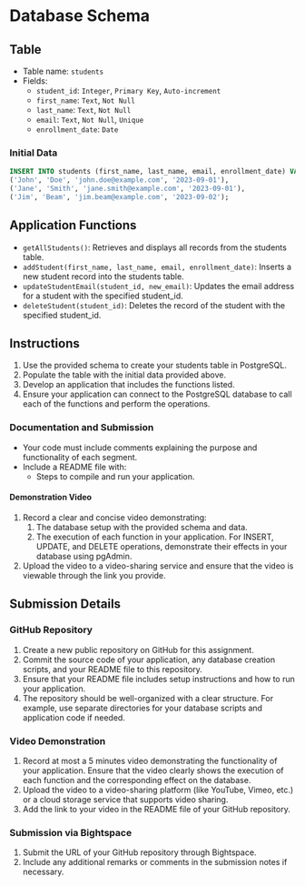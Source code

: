 # Database Schema

## Table

* Table name: `students`
* Fields:
  * `student_id`: `Integer`, `Primary Key`, `Auto-increment`
  * `first_name`: `Text`, `Not Null`
  * `last_name`: `Text`, `Not Null`
  * `email`: `Text`, `Not Null`, `Unique`
  * `enrollment_date`: `Date`

### Initial Data

```sql
INSERT INTO students (first_name, last_name, email, enrollment_date) VALUES
('John', 'Doe', 'john.doe@example.com', '2023-09-01'),
('Jane', 'Smith', 'jane.smith@example.com', '2023-09-01'),
('Jim', 'Beam', 'jim.beam@example.com', '2023-09-02');
```

## Application Functions

* `getAllStudents()`: Retrieves and displays all records from the students table.
* `addStudent(first_name, last_name, email, enrollment_date)`: Inserts a new student record into the students table.
* `updateStudentEmail(student_id, new_email)`: Updates the email address for a student with the specified student_id.
* `deleteStudent(student_id)`: Deletes the record of the student with the specified student_id.

## Instructions

1. Use the provided schema to create your students table in PostgreSQL.
2. Populate the table with the initial data provided above.
3. Develop an application that includes the functions listed.
4. Ensure your application can connect to the PostgreSQL database to call each of the functions and perform the operations.

### Documentation and Submission

* Your code must include comments explaining the purpose and functionality of each segment.
* Include a README file with:
  * Steps to compile and run your application.

#### Demonstration Video

1. Record a clear and concise video demonstrating:
   1. The database setup with the provided schema and data.
   2. The execution of each function in your application. For INSERT, UPDATE, and DELETE operations, demonstrate their effects in your database using pgAdmin.
2. Upload the video to a video-sharing service and ensure that the video is viewable through the link you provide.

## Submission Details

### GitHub Repository

1. Create a new public repository on GitHub for this assignment.
2. Commit the source code of your application, any database creation scripts, and your README file to this repository.
3. Ensure that your README file includes setup instructions and how to run your application.
4. The repository should be well-organized with a clear structure. For example, use separate directories for your database scripts and application code if needed.

### Video Demonstration

1. Record at most a 5 minutes video demonstrating the functionality of your application. Ensure that the video clearly shows the execution of each function and the corresponding effect on the database.
2. Upload the video to a video-sharing platform (like YouTube, Vimeo, etc.) or a cloud storage service that supports video sharing.
3. Add the link to your video in the README file of your GitHub repository.

### Submission via Bightspace

1. Submit the URL of your GitHub repository through Bightspace.
2. Include any additional remarks or comments in the submission notes if necessary.
